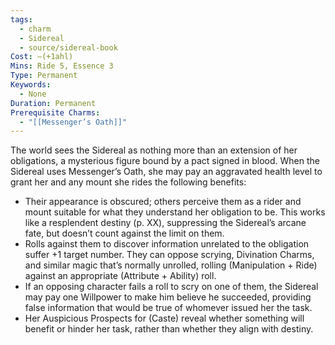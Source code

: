 ```yaml
---
tags:
  - charm
  - Sidereal
  - source/sidereal-book
Cost: —(+1ahl)
Mins: Ride 5, Essence 3
Type: Permanent
Keywords:
  - None
Duration: Permanent
Prerequisite Charms:
  - "[[Messenger’s Oath]]"
---
```

The world sees the Sidereal as nothing more than an extension of her obligations, a mysterious figure bound by a pact signed in blood. When the Sidereal uses Messenger’s Oath, she may pay an aggravated health level to grant her and any mount she rides the following benefits: 
-  Their appearance is obscured; others perceive them as a rider and mount suitable for what they understand her obligation to be. This works like a resplendent destiny (p. XX), suppressing the Sidereal’s arcane fate, but doesn’t count against the limit on them. 
-  Rolls against them to discover information unrelated to the obligation suffer +1 target number. They can oppose scrying, Divination Charms, and similar magic that’s normally unrolled, rolling (Manipulation + Ride) against an appropriate (Attribute + Ability) roll. 
-  If an opposing character fails a roll to scry on one of them, the Sidereal may pay one Willpower to make him believe he succeeded, providing false information that would be true of whomever issued her the task. 
-  Her Auspicious Prospects for (Caste) reveal whether something will benefit or hinder her task, rather than whether they align with destiny.
